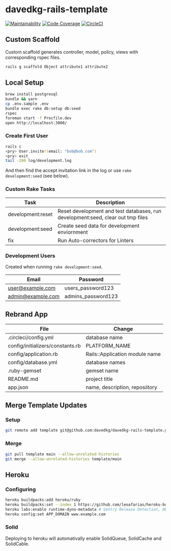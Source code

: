 # davedkg-rails-template

[![Maintainability](https://qlty.sh/badges/fa3e0917-38ae-4cee-ba29-d9ecb33d3d46/maintainability.svg)](https://qlty.sh/gh/davedkg/projects/davedkg-rails-template)
[![Code Coverage](https://qlty.sh/badges/fa3e0917-38ae-4cee-ba29-d9ecb33d3d46/test_coverage.svg)](https://qlty.sh/gh/davedkg/projects/davedkg-rails-template)
[![CircleCI](https://circleci.com/gh/davedkg/davedkg-rails-template/tree/main.svg?style=shield)](https://circleci.com/gh/davedkg/davedkg-rails-template/tree/main)

## Custom Scaffold

Custom scaffold generates controller, model, policy, views with corresponding rspec files.

```bash
rails g scaffold Object attribute1 attribute2
```

## Local Setup

```bash
brew install postgresql
bundle && yarn
cp .env.sample .env
bundle exec rake db:setup db:seed
rspec
foreman start -f Procfile.dev
open http://localhost:3000/
```

### Create First User

```bash
rails c
<pry> User.invite!(email: "bob@bob.com")
<pry> exit
tail -200 log/development.log
```

And then find the accept invitation link in the log or use ```rake development:seed``` (see below).

### Custom Rake Tasks

| Task | Description |
| --- | --- |
| development:reset | Reset development and test databases, run development:seed, clear out tmp files |
| development:seed | Create seed data for development enviornment |
| fix | Run Auto-correctors for Linters |

### Development Users

Created when running ```rake development:seed```.

| Email | Password |
| --- | --- |
| user@example.com | users_password123 |
| admin@example.com | admins_password123 |

## Rebrand App

| File | Change |
| --- | --- |
| .circleci/config.yml | database name |
| config/initializers/constants.rb | PLATFORM_NAME |
| config/application.rb | Rails::Application module name |
| config/database.yml | database names |
| .ruby-gemset | gemset name |
| README.md | project title |
| app.json | name, description, reposiitory |

## Merge Template Updates

### Setup

```bash
git remote add template git@github.com:davedkg/davedkg-rails-template.git
```

### Merge

```bash
git pull template main --allow-unrelated-histories
git merge --allow-unrelated-histories template/main
```

## Heroku

### Configuring

```bash
heroku buildpacks:add heroku/ruby
heroku buildpacks:set --index 1 https://github.com/leoafarias/heroku-buildpack-node-modules-cleanup
heroku labs:enable runtime-dyno-metadata # Sentry Release Detection, HEROKU_APP_NAME
heroku config:set APP_DOMAIN www.example.com
```

### Solid

Deploying to heroku will automativally enable SolidQueue, SolidCache and SolidCable.
